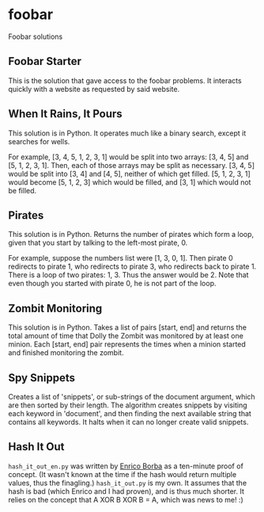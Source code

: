 # foobar
Foobar solutions

## Foobar Starter
This is the solution that gave access to the foobar problems. It interacts quickly with a website as requested by said website.

## When It Rains, It Pours
This solution is in Python. It operates much like a binary search, except it searches for wells.

For example, [3, 4, 5, 1, 2, 3, 1] would be split into two arrays: [3, 4, 5] and [5, 1, 2, 3, 1]. Then, each of those arrays may be split as necessary. [3, 4, 5] would be split into [3, 4] and [4, 5], neither of which get filled. [5, 1, 2, 3, 1] would become [5, 1, 2, 3] which would be filled, and [3, 1] which would not be filled. 

## Pirates
This solution is in Python. Returns the number of pirates which form a loop, given that you start by talking to the left-most pirate, 0. 

For example, suppose the numbers list were [1, 3, 0, 1]. Then pirate 0 redirects to pirate 1, who redirects to pirate 3, who redirects back to pirate 1. There is a loop of two pirates: 1, 3. Thus the answer would be 2. Note that even though you started with pirate 0, he is not part of the loop.

## Zombit Monitoring
This solution is in Python. Takes a list of pairs [start, end] and returns the total amount of time that Dolly the Zombit was monitored by at least one minion. Each [start, end] pair represents the times when a minion started and finished monitoring the zombit. 

## Spy Snippets
Creates a list of 'snippets', or sub-strings of the document argument, which are then sorted by their length. The algorithm creates snippets by visiting each keyword in 'document', and then finding the next available string that contains all keywords. It halts when it can no longer create valid snippets.

## Hash It Out
`hash_it_out_en.py` was written by [Enrico Borba](https://github.com/enricozb) as a ten-minute proof of concept. (It wasn't known at the time if the hash would return multiple values, thus the finagling.)
`hash_it_out.py` is my own. It assumes that the hash is bad (which Enrico and I had proven), and is thus much shorter. It relies on the concept that A XOR B XOR B = A, which was news to me! :)